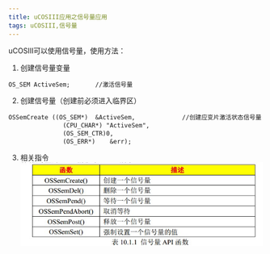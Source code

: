 ```yaml
---
title: uCOSIII应用之信号量应用
tags: uCOSIII,信号量
---
```


uCOSIII可以使用信号量，使用方法：

 1. 创建信号量变量

``` stylus
OS_SEM ActiveSem;		//激活信号量
```

 2. 创建信号量（创建前必须进入临界区）

``` stylus
OSSemCreate ((OS_SEM*)	&ActiveSem,				//创建应变片激活状态信号量
			   (CPU_CHAR*) "ActiveSem",
			   (OS_SEM_CTR)0,
			   (OS_ERR*)	&err);
```

 3. 相关指令
![](/images/SmartSeat/uCOSIII信号量命令.jpg)

